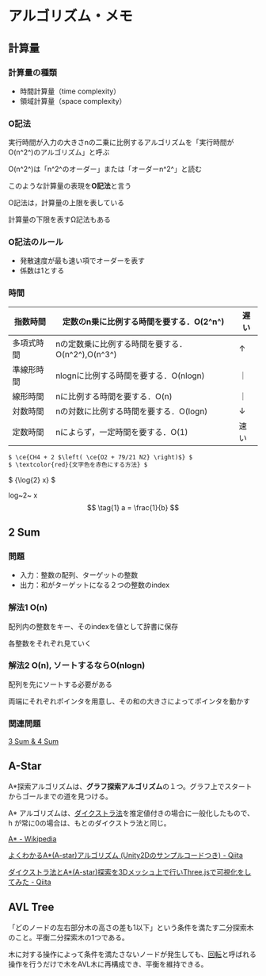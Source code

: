 # アルゴリズム・メモ

## 計算量

### 計算量の種類

- 時間計算量（time complexity）
- 領域計算量（space complexity）

### O記法

実行時間が入力の大きさnの二乗に比例するアルゴリズムを「実行時間がO(n^2^)のアルゴリズム」と呼ぶ

O(n^2^)は「n^2^のオーダー」または「オーダーn^2^」と読む

 このような計算量の表現を**O記法**と言う

O記法は，計算量の上限を表している

計算量の下限を表すΩ記法もある

### O記法のルール

- 発散速度が最も速い項でオーダーを表す
- 係数は1とする

### 時間

| 指数時間   | 定数のn乗に比例する時間を要する．O(2^n^)         | 遅い |
| ---------- | ------------------------------------------------ | ---- |
| 多項式時間 | nの定数乗に比例する時間を要する．O(n^2^),O(n^3^) | ↑    |
| 準線形時間 | nlognに比例する時間を要する．O(nlogn)            | ｜   |
| 線形時間   | nに比例する時間を要する．O(n)                    | ｜   |
| 対数時間   | nの対数に比例する時間を要する．O(logn)           | ↓    |
| 定数時間   | nによらず，一定時間を要する．O(1)                | 速い |

```markdown
$ \ce{CH4 + 2 $\left( \ce{O2 + 79/21 N2} \right)$} $
$ \textcolor{red}{文字色を赤色にする方法} $
```

$ {\log{2} x} $

log~2~ x
$$
\tag{1}
a = \frac{1}{b}
$$


## 2 Sum

### 問題

* 入力：整数の配列、ターゲットの整数
* 出力：和がターゲットになる２つの整数のindex

### 解法1   O(n)

配列内の整数をキー、そのindexを値として辞書に保存

各整数をそれぞれ見ていく

### 解法2   O(n), ソートするならO(nlogn)

配列を先にソートする必要がある

両端にそれぞれポインタを用意し、その和の大きさによってポインタを動かす

### 関連問題

[3 Sum & 4 Sum](https://github.com/raywenderlich/swift-algorithm-club/tree/master/3Sum%20and%204Sum)

## A-Star

A*探索アルゴリズムは、**グラフ探索アルゴリズム**の１つ。グラフ上でスタートからゴールまでの道を見つける。

A* アルゴリズムは、[ダイクストラ法](https://ja.wikipedia.org/wiki/ダイクストラ法)を推定値付きの場合に一般化したもので、h が常に0の場合は、もとのダイクストラ法と同じ。

[A* - Wikipedia](https://ja.wikipedia.org/wiki/A*)

[よくわかるA*(A-star)アルゴリズム (Unity2Dのサンプルコードつき) - Qiita](https://qiita.com/2dgames_jp/items/f29e915357c1decbc4b7)

[ダイクストラ法とA*(A-star)探索を3Dメッシュ上で行いThree.jsで可視化をしてみた - Qiita](https://qiita.com/Raysphere24/items/5892cd8e623d20fcb308)

## AVL Tree

「どのノードの左右部分木の高さの差も1以下」という条件を満たす二分探索木のこと。平衡二分探索木の1つである。

木に対する操作によって条件を満たさないノードが発生しても、[回転](https://ja.wikipedia.org/wiki/木の回転)と呼ばれる操作を行うだけで木をAVL木に再構成でき、平衡を維持できる。

